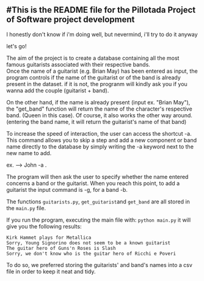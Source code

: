 #This is the README file for the Pillotada Project of Software project development
--------------------------------------------------------------------------------
I honestly don't know if i'm doing well, but nevermind, i'll try to do it anyway 

let's go! 

The aim of the project is to create a database containing all the most famous guitarists associated with their respective bands.  
Once the name of a guitarist (e.g. Brian May) has been entered as input, the program controls if the name of the guitarist or of the band is already present in the dataset. 
if it is not, the progranm will kindly ask you if you wanna add the couple (guitarist + band).

On the other hand, if the name is already present (input ex. "Brian May"), the "get_band" function will return the name of the character's respective band. (Queen in this case).
Of course, it also works the other way around. (entering the band name, it will return the guitarist's name of that band) 

To increase the speed of interaction, the user can access the shortcut -a.
This command allows you to skip a step and add a new component or band name directly to the database by simply writing the -a keyword next to the new name to add.

ex. --> John -a .

The program will then ask the user to specify whether the name entered concerns a band or the guitarist. When you reach this point, to add a guitarist the input command is -g, for a band -b.

The functions `guitarists.py`, `get_guitarist`and `get_band` are all stored in the `main.py` file.

 If you run the program, executing the main file with: ```python main.py``` it will give you the following results:

```
Kirk Hammet plays for Metallica
Sorry, Young Signorino does not seem to be a known guitarist
The guitar hero of Guns'n Roses is Slash
Sorry, we don't know who is the guitar hero of Ricchi e Poveri
```
To do so, we preferred storing the guitarists' and band's names into a csv file in order to keep it neat and tidy. 








